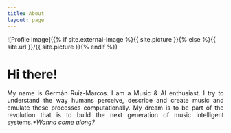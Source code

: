 ```yaml
---
title: About
layout: page
---
```

![Profile Image]({% if site.external-image %}{{ site.picture }}{% else %}{{ site.url }}/{{ site.picture }}{% endif %})

<h1>Hi there!</h1>

<p style='text-align: justify;'>My name is Germán Ruiz-Marcos. I am a Music & AI enthusiast. I try to understand the way humans perceive, describe and create music and emulate these processes computationally. My dream is to be part of the revolution that is to build the next generation of music intelligent systems.<em>*Wanna come along?</em></p>
